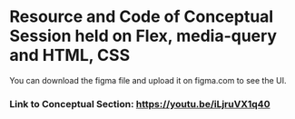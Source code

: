 # Resource and Code of Conceptual Session held on Flex, media-query and HTML, CSS

You can download the figma file and upload it on figma.com to see the UI.

### Link to Conceptual Section: https://youtu.be/iLjruVX1q40

